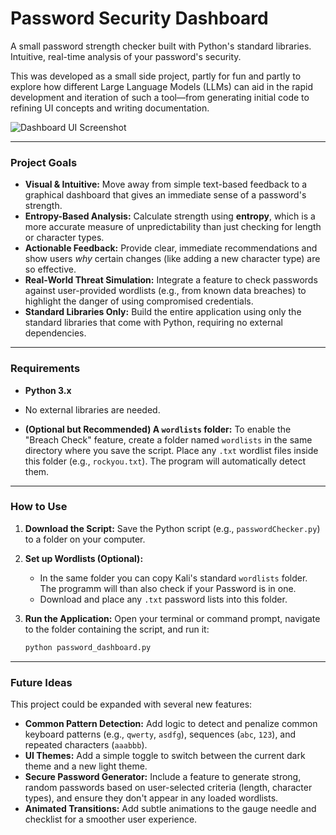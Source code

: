 # Password Security Dashboard

A small password strength checker built with Python's standard libraries. Intuitive, real-time analysis of your password's security.

This was developed as a small side project, partly for fun and partly to explore how different Large Language Models (LLMs) can aid in the rapid development and iteration of such a tool—from generating initial code to refining UI concepts and writing documentation.

![Dashboard UI Screenshot](https://i.imgur.com/7gK5c4G.png)

---

### Project Goals

* **Visual & Intuitive:** Move away from simple text-based feedback to a graphical dashboard that gives an immediate sense of a password's strength.
* **Entropy-Based Analysis:** Calculate strength using **entropy**, which is a more accurate measure of unpredictability than just checking for length or character types.
* **Actionable Feedback:** Provide clear, immediate recommendations and show users *why* certain changes (like adding a new character type) are so effective.
* **Real-World Threat Simulation:** Integrate a feature to check passwords against user-provided wordlists (e.g., from known data breaches) to highlight the danger of using compromised credentials.
* **Standard Libraries Only:** Build the entire application using only the standard libraries that come with Python, requiring no external dependencies.

---

### Requirements

* **Python 3.x**
* No external libraries are needed.

* **(Optional but Recommended) A `wordlists` folder:**
    To enable the "Breach Check" feature, create a folder named `wordlists` in the same directory where you save the script. Place any `.txt` wordlist files inside this folder (e.g., `rockyou.txt`). The program will automatically detect them.

---

### How to Use

1.  **Download the Script:** Save the Python script (e.g., `passwordChecker.py`) to a folder on your computer.

2.  **Set up Wordlists (Optional):**
    * In the same folder you can copy Kali's standard `wordlists` folder. The programm will than also check if your Password is in one.
    * Download and place any `.txt` password lists into this folder.

3.  **Run the Application:**
    Open your terminal or command prompt, navigate to the folder containing the script, and run it:
    ```bash
    python password_dashboard.py
    ```

---

### Future Ideas

This project could be expanded with several new features:

* **Common Pattern Detection:** Add logic to detect and penalize common keyboard patterns (e.g., `qwerty`, `asdfg`), sequences (`abc`, `123`), and repeated characters (`aaabbb`).
* **UI Themes:** Add a simple toggle to switch between the current dark theme and a new light theme.
* **Secure Password Generator:** Include a feature to generate strong, random passwords based on user-selected criteria (length, character types), and ensure they don't appear in any loaded wordlists.
* **Animated Transitions:** Add subtle animations to the gauge needle and checklist for a smoother user experience.
